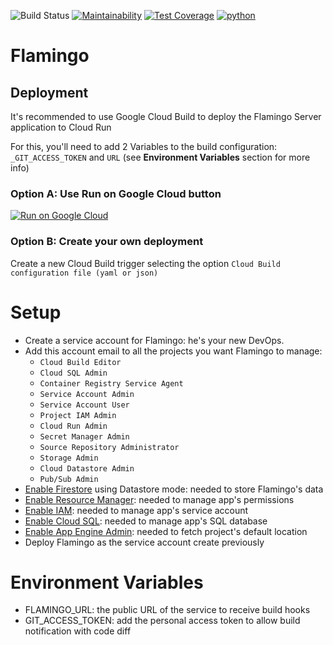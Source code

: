![Build Status](https://github.com/flamingo-run/flamingo/workflows/Github%20CI/badge.svg)
[![Maintainability](https://api.codeclimate.com/v1/badges/50d9f44092cbc7ee4308/maintainability)](https://codeclimate.com/github/flamingo-run/flamingo/maintainability)
[![Test Coverage](https://api.codeclimate.com/v1/badges/50d9f44092cbc7ee4308/test_coverage)](https://codeclimate.com/github/flamingo-run/flamingo/test_coverage)
[![python](https://img.shields.io/badge/python-3.8-blue.svg)](https://www.python.org/)

# Flamingo


## Deployment

It's recommended to use Google Cloud Build to deploy the Flamingo Server application to Cloud Run

For this, you'll need to add 2 Variables to the build configuration: `_GIT_ACCESS_TOKEN` and `URL` (see **Environment Variables** section for more info)

### Option A: Use Run on Google Cloud button
[![Run on Google Cloud](https://deploy.cloud.run/button.svg)](https://deploy.cloud.run)

### Option B: Create your own deployment

Create a new Cloud Build trigger selecting the option ``Cloud Build configuration file (yaml or json)``


# Setup

- Create a service account for Flamingo: he's your new DevOps.
- Add this account email to all the projects you want Flamingo to manage:
   - `Cloud Build Editor`
   - `Cloud SQL Admin`
   - `Container Registry Service Agent`
   - `Service Account Admin`
   - `Service Account User`
   - `Project IAM Admin`
   - `Cloud Run Admin`
   - `Secret Manager Admin`
   - `Source Repository Administrator`
   - `Storage Admin`
   - `Cloud Datastore Admin`
   - `Pub/Sub Admin`
- [Enable Firestore](https://console.cloud.google.com/firestore/data) using Datastore mode: needed to store Flamingo's data
- [Enable Resource Manager](https://console.developers.google.com/apis/library/cloudresourcemanager.googleapis.com): needed to manage app's permissions
- [Enable IAM](https://console.developers.google.com/apis/api/iam.googleapis.com/overview): needed to manage app's service account
- [Enable Cloud SQL](https://console.developers.google.com/apis/api/sqladmin.googleapis.com/overview): needed to manage app's SQL database
- [Enable App Engine Admin](https://console.developers.google.com/apis/api/appengine.googleapis.com/overview): needed to fetch project's default location
- Deploy Flamingo as the service account create previously


# Environment Variables

- FLAMINGO_URL: the public URL of the service to receive build hooks
- GIT_ACCESS_TOKEN: add the personal access token to allow build notification with code diff
